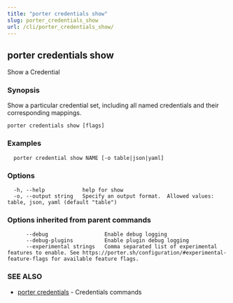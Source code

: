 ```yaml
---
title: "porter credentials show"
slug: porter_credentials_show
url: /cli/porter_credentials_show/
---
```

## porter credentials show

Show a Credential

### Synopsis

Show a particular credential set, including all named credentials and their corresponding mappings.

```
porter credentials show [flags]
```

### Examples

```
  porter credential show NAME [-o table|json|yaml]
```

### Options

```
  -h, --help            help for show
  -o, --output string   Specify an output format.  Allowed values: table, json, yaml (default "table")
```

### Options inherited from parent commands

```
      --debug                  Enable debug logging
      --debug-plugins          Enable plugin debug logging
      --experimental strings   Comma separated list of experimental features to enable. See https://porter.sh/configuration/#experimental-feature-flags for available feature flags.
```

### SEE ALSO

* [porter credentials](/cli/porter_credentials/)	 - Credentials commands

